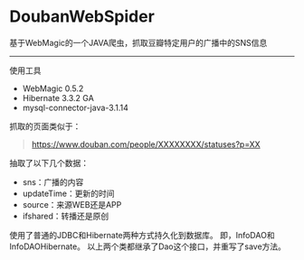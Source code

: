 # DoubanWebSpider
基于WebMagic的一个JAVA爬虫，抓取豆瓣特定用户的广播中的SNS信息


----------


使用工具
* WebMagic 0.5.2
* Hibernate 3.3.2 GA
* mysql-connector-java-3.1.14

抓取的页面类似于：

> https://www.douban.com/people/XXXXXXXX/statuses?p=XX

抽取了以下几个数据：
* sns：广播的内容
* updateTime：更新的时间
* source：来源WEB还是APP
* ifshared：转播还是原创

使用了普通的JDBC和Hibernate两种方式持久化到数据库。
即，InfoDAO和InfoDAOHibernate。
以上两个类都继承了Dao这个接口，并重写了save方法。

